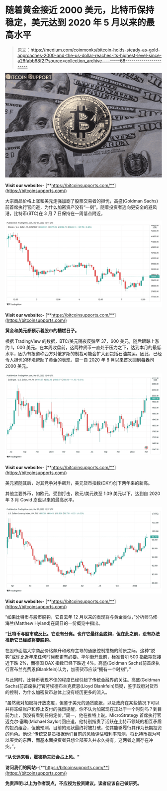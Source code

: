 # 随着黄金接近 2000 美元，比特币保持稳定，美元达到 2020 年 5 月以来的最高水平

> 原文：<https://medium.com/coinmonks/bitcoin-holds-steady-as-gold-approaches-2000-and-the-us-dollar-reaches-its-highest-level-since-a28fabb68f2f?source=collection_archive---------68----------------------->

![](img/8dda6ce01f71351a2c6966c374325517.png)

**Visit our website:-** [**https://bitcoinsupports.com/**](https://bitcoinsupports.com/)

大宗商品价格上涨和美元走强加剧了股票交易者的担忧，高盛(Goldman Sachs)前首席执行官问道，为什么加密资产没有“一刻”。随着投资者逃向更安全的避风港，比特币(BTC)在 3 月 7 日保持在一周低点附近。

![](img/17b1aaacf2cd559194e1a6a52373d871.png)

**Visit our website:-** [**https://bitcoinsupports.com/**](https://bitcoinsupports.com/)

**黄金和美元都预示着股市的糟糕日子。**

根据 TradingView 的数据，BTC/美元隔夜反弹至 37，600 美元，随后跟踪上涨约 1，000 美元。在本周收盘前，这两种货币一直处于压力之下，达到本月的最低水平，因为有报道称西方对俄罗斯的制裁可能会扩大到包括石油禁运。因此，已经令人担忧的环境帮助了黄金的表现，周一自 2020 年 8 月以来首次回到每盎司 2000 美元。

![](img/9295a0699e7e58dc09502139705c32ed.png)

**Visit our website:-** [**https://bitcoinsupports.com/**](https://bitcoinsupports.com/)

美元紧随其后，对其竞争对手飙升，美元货币指数(DXY)创下两年来的新高。

其他主要外币，如欧元，受到打击，欧元/美元跌至 1.09 美元以下，达到自 2020 年 3 月 Covid 崩盘以来的最高水平。

![](img/9ffa9a492a3d6459b27eae442cd3ecd4.png)

**Visit our website:-** [**https://bitcoinsupports.com/**](https://bitcoinsupports.com/)

“如果比特币与股市脱钩，它自去年 12 月以来的表现将与黄金类似，”分析师马修·海兰(Matthew Hyland)在周日的一份概览中指出。

**“比特币与股市成反比。它没有分离。也许它最终会脱钩，但在此之前，没有办法推断它已经或将要脱钩。**

在股市面临大宗商品价格飙升和政府主导的通胀控制措施的前景之际，这种“脱钩”或许比近年来任何时候都更有必要。华尔街开盘前，标准普尔 500 指数期货接近下跌 2%，而德国 DAX 指数已经下跌近 4%。高盛(Goldman Sachs)前首席执行官布兰克费恩(Blankfein)认为，加密货币应该“拥有一个时刻”。”

与此同时，比特币表现不佳的程度已经引起了传统金融界的关注。高盛(Goldman Sachs)前首席执行官劳埃德布兰克费恩(Lloyd Blankfein)质疑，鉴于政府对货币的控制，为什么加密货币总体上没有经历更多的流入。

“虽然我对加密持开放态度，但鉴于美元的通货膨胀，以及政府在某些情况下可以并将冻结账户和停止支付的强烈提醒，你不认为加密现在正处于一个时刻吗？到目前为止，我没有看到任何定价，”周一，他在推特上说。MicroStrategy 首席执行官迈克尔·塞勒(Michael Saylor)回应道，他特别指责了活跃在比特币领域的相互矛盾的投资组合，但他预测，目前的现状最终将被打破，使其能够履行其作为长期投资的角色。他说:“传统交易员根据他们目前的风险评估和利率预测，将比特币视为可以买卖的东西，而基本面投资者只想全部买入并永久持有，这两者之间存在冲突。”。

**“从长远来看，霍德勒夫妇会占上风。"**

**访问我们的网站:-**[**https://bitcoinsupports.com/**](https://bitcoinsupports.com/)

**免责声明:以上为作者观点，不应视为投资建议。读者应该自己做研究。**